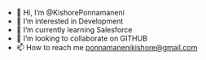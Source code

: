 - 👋 Hi, I’m @KishorePonnamaneni
- 👀 I’m interested in Development
- 🌱 I’m currently learning Salesforce
- 💞️ I’m looking to collaborate on GITHUB
- 📫 How to reach me ponnamanenikishore@gmail.com

<!---
KishorePonnamaneni/KishorePonnamaneni is a ✨ special ✨ repository because its `README.md` (this file) appears on your GitHub profile.
You can click the Preview link to take a look at your changes.
--->
